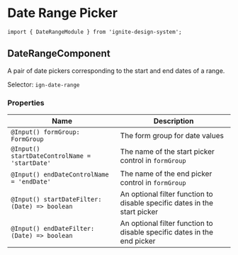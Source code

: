 # Date Range Picker

`import { DateRangeModule } from 'ignite-design-system';`

## DateRangeComponent

A pair of date pickers corresponding to the start and end dates of a range.

Selector: `ign-date-range`

### Properties

| Name                                            | Description |
|-------------------------------------------------|-------------|
| `@Input() formGroup: FormGroup`                 | The form group for date values |
| `@Input() startDateControlName = 'startDate'`   | The name of the start picker control in `formGroup` |
| `@Input() endDateControlName = 'endDate'`       | The name of the end picker control in `formGroup` |
| `@Input() startDateFilter: (Date) => boolean`   | An optional filter function to disable specific dates in the start picker |
| `@Input() endDateFilter: (Date) => boolean`     | An optional filter function to disable specific dates in the end picker |
